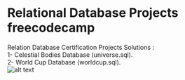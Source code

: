 # Relational Database Projects freecodecamp
Relation Database Certification Projects Solutions : 
<br />
1- Celestial Bodies Database (universe.sql).
<br />
2- World Cup Database (worldcup.sql).
<br />
![alt text](https://camo.githubusercontent.com/60c67cf9ac2db30d478d21755289c423e1f985c6/68747470733a2f2f73332e616d617a6f6e6177732e636f6d2f66726565636f646563616d702f776964652d736f6369616c2d62616e6e65722e706e67)

